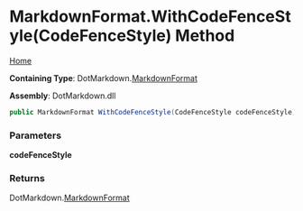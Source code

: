 # MarkdownFormat\.WithCodeFenceStyle\(CodeFenceStyle\) Method

[Home](../../../README.md)

**Containing Type**: DotMarkdown\.[MarkdownFormat](../README.md)

**Assembly**: DotMarkdown\.dll

```csharp
public MarkdownFormat WithCodeFenceStyle(CodeFenceStyle codeFenceStyle)
```

### Parameters

**codeFenceStyle**

### Returns

DotMarkdown\.[MarkdownFormat](../README.md)

